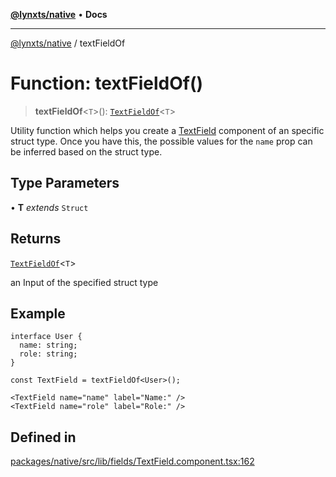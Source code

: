 [**@lynxts/native**](../README.md) • **Docs**

***

[@lynxts/native](../README.md) / textFieldOf

# Function: textFieldOf()

> **textFieldOf**\<`T`\>(): [`TextFieldOf`](../type-aliases/TextFieldOf.md)\<`T`\>

Utility function which helps you create a [TextField](TextField.md) component of an
specific struct type. Once you have this, the possible values for the `name`
prop can be inferred based on the struct type.

## Type Parameters

• **T** *extends* `Struct`

## Returns

[`TextFieldOf`](../type-aliases/TextFieldOf.md)\<`T`\>

an Input of the specified struct type

## Example

```
interface User {
  name: string;
  role: string;
}

const TextField = textFieldOf<User>();

<TextField name="name" label="Name:" />
<TextField name="role" label="Role:" />
```

## Defined in

[packages/native/src/lib/fields/TextField.component.tsx:162](https://github.com/JoseLion/lynxts/blob/main/packages/native/src/lib/fields/TextField.component.tsx#L162)
